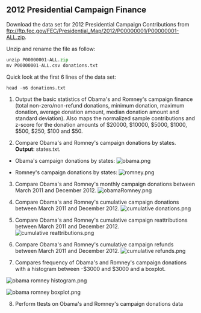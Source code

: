 2012 Presidential Campaign Finance
--------------------------------

Download the data set for 2012 Presidential Campaign Contributions from  ftp://ftp.fec.gov/FEC/Presidential_Map/2012/P00000001/P00000001-ALL.zip.

Unzip and rename the file as follow:
```Python
unzip P00000001-ALL.zip
mv P00000001-ALL.csv donations.txt
```

Quick look at the first 6 lines of the data set:
```Python
head -n6 donations.txt
```

1) Output the basic statistics of Obama's and Romney's campaign finance (total non-zero/non-refund donations, minimum donation, maximum donation, average donation amount, median donation amount and standard deviation). Also maps the normalized sample contributions and z-score for the donation amounts of $20000, $10000, $5000, $1000, $500, $250, $100 and $50.

2) Compare Obama's and Romney's campaign donations by states. **Output**: states.txt. 

- Obama's campaign donations by states:
![obama.png](https://github.com/shngli/Data-Mining-and-Manipulation-Python/blob/master/2012%20Presidential%20Campaign%20Finance/obama.png)

- Romney's campaign donations by states:
![romney.png](https://github.com/shngli/Data-Mining-and-Manipulation-Python/blob/master/2012%20Presidential%20Campaign%20Finance/romney.png)

3) Compare Obama's and Romney's monthly campaign donations between March 2011 and December 2012.
![obamaRomney.png](https://github.com/shngli/Data-Mining-Python/blob/master/2012%20Presidential%20Campaign%20Finance/obamaRomney.png)

4) Compare Obama's and Romney's cumulative campaign donations between March 2011 and December 2012.
![cumulative donations.png](https://github.com/shngli/Data-Mining-Python/blob/master/2012%20Presidential%20Campaign%20Finance/cumulative%20donations.png)

5) Compare Obama's and Romney's cumulative campaign reattributions between March 2011 and December 2012.
![cumulative reattributions.png](https://github.com/shngli/Data-Mining-Python/blob/master/2012%20Presidential%20Campaign%20Finance/cumulative%20reattributions.png)

6) Compare Obama's and Romney's cumulative campaign refunds between March 2011 and December 2012.
![cumulative refunds.png](https://github.com/shngli/Data-Mining-Python/blob/master/2012%20Presidential%20Campaign%20Finance/cumulative%20refunds.png)

7)  Compares frequency of Obama's and Romney's campaign donations with a histogram between -$3000 and $3000 and a boxplot. 

![obama romney histogram.png](https://github.com/shngli/Data-Mining-Python/blob/master/2012%20Presidential%20Campaign%20Finance/obama%20romney%20histogram.png)

![obama romney boxplot.png](https://github.com/shngli/Data-Mining-Python/blob/master/2012%20Presidential%20Campaign%20Finance/obama%20romney%20boxplot.png)

8) Perform ttests on Obama's and Romney's campaign donations data
